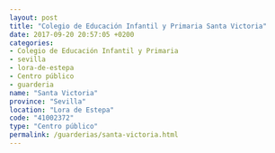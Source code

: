 ```yaml
---
layout: post
title: "Colegio de Educación Infantil y Primaria Santa Victoria"
date: 2017-09-20 20:57:05 +0200
categories:
- Colegio de Educación Infantil y Primaria
- sevilla
- lora-de-estepa
- Centro público
- guarderia
name: "Santa Victoria"
province: "Sevilla"
location: "Lora de Estepa"
code: "41002372"
type: "Centro público"
permalink: /guarderias/santa-victoria.html
---
```

